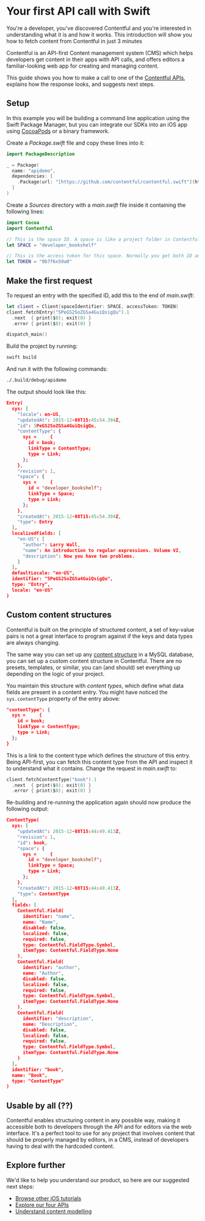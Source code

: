 # Your first API call with Swift

You're a developer, you've discovered Contentful and you're interested in understanding what it is and how it works. This introduction will show you how to fetch content from Contentful in just 3 minutes

Contentful is an API-first Content management system (CMS) which helps developers get content in their apps with API calls, and offers editors a familiar-looking web app for creating and managing content.

This guide shows you how to make a call to one of the [Contentful APIs](/developers/docs/concepts/apis), explains how the response looks, and suggests next steps.

## Setup

In this example you will be building a command line application using the Swift Package Manager, but you can integrate our SDKs into an iOS app using [CocoaPods](https://cocoapods.org/) or a binary framework.

Create a _Package.swift_ file and copy these lines into it:

~~~swift
import PackageDescription

_ = Package(
  name: "apidemo",
  dependencies: [
    .Package(url: "[https://github.com/contentful/contentful.swift"](https://github.com/contentful/contentful.swift");, majorVersion: 0),
  ]
)
~~~

Create a _Sources_ directory with a _main.swift_ file inside it containing the following lines:

~~~swift
import Cocoa
import Contentful

// This is the space ID. A space is like a project folder in Contentful terms
let SPACE = "developer_bookshelf"

// This is the access token for this space. Normally you get both ID and the token in the Contentful web app
let TOKEN = "0b7f6x59a0"
~~~

## Make the first request

To request an entry with the specified ID, add this to the end of _main.swift_:

~~~swift
let client = Client(spaceIdentifier: SPACE, accessToken: TOKEN)
client.fetchEntry("5PeGS2SoZGSa4GuiQsigQu").1
  .next  { print($0); exit(0) }
  .error { print($0); exit(0) }

dispatch_main()
~~~

Build the project by running:

~~~bash
swift build
~~~

And run it with the following commands:

~~~bash
./.build/debug/apidemo
~~~

The output should look like this:

~~~json
Entry(
  sys: [
    "locale": en-US,
    "updatedAt": 2015-12-08T15:45:54.394Z,
    "id": 5PeGS2SoZGSa4GuiQsigQu,
    "contentType": {
      sys =     {
        id = book;
        linkType = ContentType;
        type = Link;
      };
    },
    "revision": 1,
    "space": {
      sys =     {
        id = "developer_bookshelf";
        linkType = Space;
        type = Link;
      };
    },
    "createdAt": 2015-12-08T15:45:54.394Z,
    "type": Entry
  ],
  localizedFields: [
    "en-US": [
      "author": Larry Wall,
      "name": An introduction to regular expressions. Volume VI,
      "description": Now you have two problems.
    ]
  ],
  defaultLocale: "en-US",
  identifier: "5PeGS2SoZGSa4GuiQsigQu",
  type: "Entry",
  locale: "en-US"
)
~~~

## Custom content structures

Contentful is built on the principle of structured content, a set of key-value pairs is not a great interface to program against if the keys and data types are always changing.

The same way you can set up any [content structure](/developers/docs/concepts/data-model) in a MySQL database, you can set up a custom content structure in Contentful. There are no presets, templates, or similar, you can (and should) set everything up depending on the logic of your project.

You maintain this structure with _content types_, which define what data fields are present in a content entry. You might have noticed the `sys.contentType` property of the entry above:

~~~json
"contentType": {
  sys =     {
    id = book;
    linkType = ContentType;
    type = Link;
  };
}
~~~

This is a link to the content type which defines the structure of this entry. Being API-first, you can fetch this content type from the API and inspect it to understand what it contains. Change the request in _main.swift_ to:

~~~swift
client.fetchContentType("book").1
  .next  { print($0); exit(0) }
  .error { print($0); exit(0) }
~~~

Re-building and re-running the application again should now produce the following output:

~~~json
ContentType(
  sys: [
    "updatedAt": 2015-12-08T15:44:49.413Z,
    "revision": 1,
    "id": book,
    "space": {
      sys =     {
        id = "developer_bookshelf";
        linkType = Space;
        type = Link;
      };
    },
    "createdAt": 2015-12-08T15:44:49.413Z,
    "type": ContentType
  ],
  fields: [
    Contentful.Field(
      identifier: "name",
      name: "Name",
      disabled: false,
      localized: false,
      required: false,
      type: Contentful.FieldType.Symbol,
      itemType: Contentful.FieldType.None
    ),
    Contentful.Field(
      identifier: "author",
      name: "Author",
      disabled: false,
      localized: false,
      required: false,
      type: Contentful.FieldType.Symbol,
      itemType: Contentful.FieldType.None
    ),
    Contentful.Field(
      identifier: "description",
      name: "Description",
      disabled: false,
      localized: false,
      required: false,
      type: Contentful.FieldType.Symbol,
      itemType: Contentful.FieldType.None
    )
  ],
  identifier: "book",
  name: "Book",
  type: "ContentType"
)
~~~

## Usable by all (??)

Contentful enables structuring content in any possible way, making it accessible both to developers through the API and for editors via the web interface. It's a perfect tool to use for any project that involves content that should be properly managed by editors, in a CMS, instead of developers having to deal with the hardcoded content.

## Explore further

We'd like to help you understand our product, so here are our suggested next steps:

- [Browse other iOS tutorials](/developers/docs/ios/)
- [Explore our four APIs](/developers/docs/concepts/apis)
- [Understand content modelling](/developers/docs/concepts/data-model)
